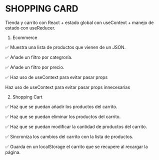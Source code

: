 # SHOPPING CARD
Tienda y carrito con React + estado global con useContext + manejo de estado con useReducer.

1. Ecommerce

✅ Muestra una lista de productos que vienen de un JSON.

✅ Añade un filtro por categroría.

✅ Añade un filtro por precio.

✅ Haz uso de useContext para evitar pasar props 


Haz uso de useContext para evitar pasar props innecesarias

2. Shopping Cart

✅ Haz que se puedan añadir los productos del carrito.

✅ Haz que se puedan eliminar los productos del carrito.

✅ Haz que se puedan modificar la cantidad de productos del carrito.

✅ Sincroniza los cambios del carrito con la lista de productos.

✅ Guarda en un localStorage el carrito que se recupere al recargar la página.